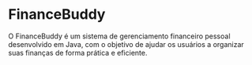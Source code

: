 # FinanceBuddy
O FinanceBuddy é um sistema de gerenciamento financeiro pessoal desenvolvido em Java, com o objetivo de ajudar os usuários a organizar suas finanças de forma prática e eficiente.
